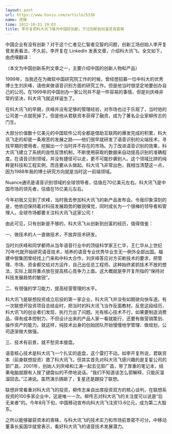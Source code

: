 ```yaml
---
layout: post
url: https://www.huxiu.com/article/5338
name: 虎嗅
time: 2012-10-31 19:03
title: 李开复把科大讯飞推为中国好创新。不过创新到创富还有距离
---
```

中国企业有没有创新？对于这个仁者见仁智者见智的问题，创新工场创始人李开复曾发表看法，不久前，李开复在 LinkedIn 发表文章，介绍科大讯飞。全文如下，由虎嗅翻译：

（本文为中国创新系列文章之一，主要介绍中国的创新人物和产品）

1999年，当我还在为微软中国研究院工作的时候，曾经想招募一位中科大的优秀博士生刘庆峰，请他来做语音识别方面的研究工作。但是他当时很坚定地要创办自己的公司。在1999年的中国创办一家公司并不是一件容易的事情，但是刘庆峰非常的坚决，科大讯飞就这样诞生了。

在科大讯飞的早期，庆峰并没有足够的管理经验，对市场也过于乐观了，当时他的公司差一点就死掉了。但是他从君联资本获得了融资，成为了著名企业家柳传志的门生。

大部分价值数十亿美元的中国软件公司全都是借助互联网的爆发完成的积累，科大讯飞走的却是一条艰苦的发展之路——他们很早就研发了语音识别的尖端技术，寻找早期的使用者，挖掘出一个当时并不存在的市场。为了改进语音识别的效果，科大讯飞建立了系统的良性反馈机制，不断使用获取的数据来自动提高识别的准确程度。在语音识别领域，并没有捷径可以走，更不可能抄袭别人。这个领域比拼的纯粹是科技和工程实例，而且要从头做起。科大讯飞非常出色，我相当清楚这一点，因为1988年我的博士研究方向就是当时这一前端领域。

Nuance通讯是语音识别领域的全球领导者，估值在70亿美元左右。科大讯飞是中国市场的领先者，估值在15亿美元左右。

今年初我又见到了庆峰，当时我去参加科大讯飞的新产品发布会。令我印象深刻的是，他依旧保持着对科技发展趋势的敏锐嗅觉，同时成长为一个很棒的领导者和管理人。全球市场都要关注科大讯飞这家公司！

由此可见，只有创新是不够的，科大讯飞从创新到创富的经历，值得借鉴：

一、做技术的人一直做技术，不放弃技术研发。

当时刘庆峰和同学都师从当年语音行业中的顶级科学家王仁华，王仁华从上世纪70年代就开始研究语音技术，培养的语音专业优秀毕业生无一例外全部出国。福建中银集团曾经找上门来和中科大合作，刘庆峰答应对方买断技术的要求，把管理、市场、资金都交给对方运作，自己出任总工程师。这种始终紧抓技术不放的想法，实际上就将重点放在提高核心竞争力上面。这大概就是李开复所指的“保持对科技发展趋势的敏锐”。

二、有很强的学习能力，提高经营管理的水平。

科大讯飞是联想投资成立后投的第一家企业，科大讯飞并没有如期驶向快车道。有一次联想开投资项目总结会时，把当时的科大讯飞当作反面教材。反思这段经历，科大讯飞的创业者们发现，执行力出了问题。光有核心技术不行，如果要制造消费品，得有成本控制力，不但设计出来的产品人家一看就能行，还要有做营销策划、操作资产的能力。就这样，纯技术出身的创始团队开始慢慢地学管理、做规划，公司逐渐做大做强。

三、技术有前景，就不愁资本接盘。

语音核心技术是科大讯飞一个扎实的底盘，这个雷打不动。如李开复所说，君联资本（前身联想投资）救了科大讯飞，但其实首先对科大讯飞感兴趣的是复星公司的郭广昌，2001年，创始人刘庆峰和江涛一起去见郭广昌，带了厚重的笔记本，结果电脑就跟有人按了键盘似的不停地说话。“我们不知道该怎么郭解释，只能灰溜溜回去。”江涛说。虽然演示搞砸了，复星还是跟投了联想。

联想非常看重对科大讯飞的投资，柳传志亲自出席投资双方的核心谈判，在联想系投资的100多家企业中，这是唯一一次。柳传志对科大讯飞的关注度可以说是“后无来者”的。今年8月下旬，中国移动宣布向科大讯飞注资13.6亿元，成为第二大股东。

之所以能够屡获资本的青睐，与科大讯飞的技术实力和市场前景密不可分。中移动董事长奚国华就曾表示，看好科大讯飞的语音技术发展潜力。

